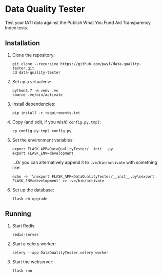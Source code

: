 # Data Quality Tester

Test your IATI data against the Publish What You Fund Aid Transparency
Index tests.

## Installation

1. Clone the repository:

    ```shell
    git clone --recursive https://github.com/pwyf/data-quality-tester.git
    cd data-quality-tester
    ```

2. Set up a virtualenv:

    ```shell
    python3.7 -m venv .ve
    source .ve/bin/activate
    ```

3. Install dependencies:

    ```shell
    pip install -r requirements.txt
    ```

4. Copy (and edit, if you wish) `config.py.tmpl`:

    ```shell
    cp config.py.tmpl config.py
    ```

5. Set the environment variables:

    ```shell
    export FLASK_APP=DataQualityTester/__init__.py
    export FLASK_ENV=development
    ```

    …Or you can alternatively append it to `.ve/bin/activate` with something like:

    ```shell
    echo -e '\nexport FLASK_APP=DataQualityTester/__init__.py\nexport FLASK_ENV=development' >> .ve/bin/activate
    ```

6. Set up the database:

    ```
    flask db upgrade
    ```

## Running

1. Start Redis:

    ```shell
    redis-server
    ```

2. Start a celery worker:

    ```shell
    celery --app DataQualityTester.celery worker
    ```

3. Start the webserver:

    ```shell
    flask run
    ```
